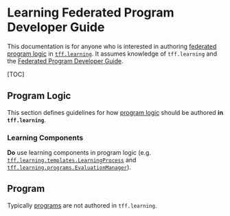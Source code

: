 # Learning Federated Program Developer Guide

This documentation is for anyone who is interested in authoring
[federated program logic](https://github.com/google-parfait/tensorflow-federated/blob/main/docs/program/federated_program.md#program-logic)
in
[`tff.learning`](https://www.tensorflow.org/federated/api_docs/python/tff/learning).
It assumes knowledge of `tff.learning` and the
[Federated Program Developer Guide](https://github.com/google-parfait/tensorflow-federated/blob/main/docs/program/guide.md).

[TOC]

## Program Logic

This section defines guidelines for how
[program logic](https://github.com/google-parfait/tensorflow-federated/blob/main/docs/program/federated_program.md#program-logic)
should be authored **in `tff.learning`**.

### Learning Components

**Do** use learning components in program logic (e.g.
[`tff.learning.templates.LearningProcess`](https://www.tensorflow.org/federated/api_docs/python/tff/learning/templates/LearningProcess)
and
[`tff.learning.programs.EvaluationManager`](https://www.tensorflow.org/federated/api_docs/python/tff/learning/programs/EvaluationManager)).

## Program

Typically
[programs](https://github.com/google-parfait/tensorflow-federated/blob/main/docs/program/federated_program.md#programs)
are not authored in `tff.learning`.
